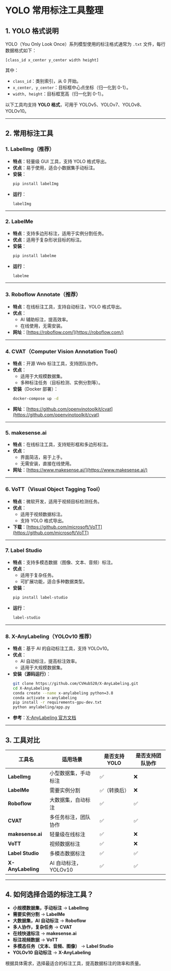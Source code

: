# YOLO 常用标注工具整理

## 1. YOLO 格式说明
YOLO（You Only Look Once）系列模型使用的标注格式通常为 `.txt` 文件，每行数据格式如下：

```
[class_id x_center y_center width height]
```

其中：
- `class_id`：类别索引，从 0 开始。
- `x_center, y_center`：目标框中心点坐标（归一化到 0-1）。
- `width, height`：目标框宽高（归一化到 0-1）。

以下工具均支持 **YOLO 格式**，可用于 YOLOv5、YOLOv7、YOLOv8、YOLOv10。

---

## 2. 常用标注工具

### **1. LabelImg**（推荐）
- **特点**：轻量级 GUI 工具，支持 YOLO 格式导出。
- **优点**：易于使用，适合小数据集手动标注。
- **安装**：
  ```bash
  pip install labelImg
  ```
- **运行**：
  ```bash
  labelImg
  ```

---

### **2. LabelMe**
- **特点**：支持多边形标注，适用于实例分割任务。
- **优点**：适用于复杂形状目标的标注。
- **安装**：
  ```bash
  pip install labelme
  ```
- **运行**：
  ```bash
  labelme
  ```

---

### **3. Roboflow Annotate**（推荐）
- **特点**：在线标注工具，支持自动标注，YOLO 格式导出。
- **优点**：
  - AI 辅助标注，提高效率。
  - 在线使用，无需安装。
- **网址**：[https://roboflow.com/](https://roboflow.com/)

---

### **4. CVAT（Computer Vision Annotation Tool）**
- **特点**：开源 Web 标注工具，支持团队协作。
- **优点**：
  - 适用于大规模数据集。
  - 多种标注任务（目标检测、实例分割等）。
- **安装**（Docker 部署）：
  ```bash
  docker-compose up -d
  ```
- **网址**：[https://github.com/openvinotoolkit/cvat](https://github.com/openvinotoolkit/cvat)

---

### **5. makesense.ai**
- **特点**：在线标注工具，支持矩形框和多边形标注。
- **优点**：
  - 界面简洁，易于上手。
  - 无需安装，直接在线使用。
- **网址**：[https://www.makesense.ai/](https://www.makesense.ai/)

---

### **6. VoTT（Visual Object Tagging Tool）**
- **特点**：微软开发，适用于视频目标检测任务。
- **优点**：
  - 适用于视频数据标注。
  - 支持 YOLO 格式导出。
- **下载**：[https://github.com/microsoft/VoTT](https://github.com/microsoft/VoTT)

---

### **7. Label Studio**
- **特点**：支持多模态数据（图像、文本、音频）标注。
- **优点**：
  - 适用于复杂任务。
  - 可扩展功能，适合多种数据类型。
- **安装**：
  ```bash
  pip install label-studio
  ```
- **运行**：
  ```bash
  label-studio
  ```

---

### **8. X-AnyLabeling（YOLOv10 推荐）**
- **特点**：基于 AI 的自动标注工具，支持 YOLOv10。
- **优点**：
  - AI 自动标注，提高标注效率。
  - 适用于大规模数据集。
- **安装（源码运行）**：
  ```bash
  git clone https://github.com/CVHub520/X-AnyLabeling.git
  cd X-AnyLabeling
  conda create --name x-anylabeling python=3.8
  conda activate x-anylabeling
  pip install -r requirements-gpu-dev.txt
  python anylabeling/app.py
  ```
- **参考**：[X-AnyLabeling 官方文档](https://github.com/CVHub520/X-AnyLabeling)

---

## 3. 工具对比

| 工具名            | 适用场景               | 是否支持 YOLO | 是否支持团队协作 |
|----------------|----------------|------------|------------|
| **LabelImg**      | 小型数据集，手动标注 | ✅ | ❌ |
| **LabelMe**       | 需要实例分割         | ✅（转换后） | ❌ |
| **Roboflow**      | 大数据集，自动标注   | ✅ | ✅ |
| **CVAT**          | 多任务标注，团队协作 | ✅ | ✅ |
| **makesense.ai**  | 轻量级在线标注       | ✅ | ❌ |
| **VoTT**          | 视频数据标注         | ✅ | ❌ |
| **Label Studio**  | 多模态数据标注       | ✅ | ✅ |
| **X-AnyLabeling** | AI 自动标注，YOLOv10 | ✅ | ✅ |

---

## 4. 如何选择合适的标注工具？

- **小规模数据集，手动标注** → **LabelImg**
- **需要实例分割** → **LabelMe**
- **大数据集，AI 自动标注** → **Roboflow**
- **多人协作，复杂任务** → **CVAT**
- **在线快速标注** → **makesense.ai**
- **标注视频数据** → **VoTT**
- **多模态任务（文本、音频、图像）** → **Label Studio**
- **YOLOv10 自动标注** → **X-AnyLabeling**

根据具体需求，选择最适合的标注工具，提高数据标注的效率和质量。
